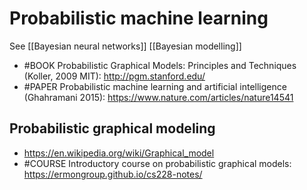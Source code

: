 # Probabilistic machine learning
See
[[Bayesian neural networks]]
[[Bayesian modelling]]

- #BOOK Probabilistic Graphical Models: Principles and Techniques (Koller, 2009 MIT): http://pgm.stanford.edu/ 
- #PAPER Probabilistic machine learning and artificial intelligence (Ghahramani 2015): https://www.nature.com/articles/nature14541

## Probabilistic graphical modeling
- https://en.wikipedia.org/wiki/Graphical_model
- #COURSE Introductory course on probabilistic graphical models: https://ermongroup.github.io/cs228-notes/

